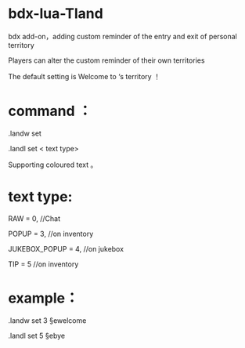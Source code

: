 # bdx-lua-Tland

bdx add-on，adding custom reminder of the entry and exit of personal territory 

Players can alter the custom reminder of their own territories       

The default setting is Welcome to <host name > ‘s territory ！ 

# command ：

.landw set <text type> <entry reminder >  

.landl set < text type> <exit reminder>           

Supporting coloured text 。 

# text type: 

RAW = 0, //Chat        

POPUP = 3, //on inventory    

JUKEBOX_POPUP = 4, //on jukebox  

TIP = 5 //on inventory      

# example： 

.landw set 3 §ewelcome     

.landl set 5 §ebye 

